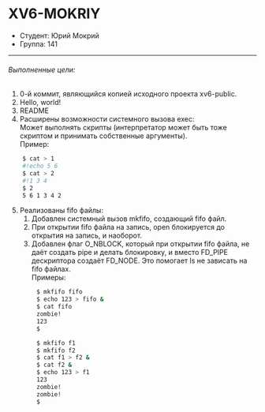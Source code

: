 # XV6-MOKRIY

- Студент: Юрий Мокрий
- Группа: 141
---

###### Выполненные цели:
1.  0-й коммит, являющийся копией исходного проекта xv6-public.
2.  Hello, world!
3.  README
4.  Расширены возможности системного вызова exec:  
Может выполнять скрипты (интерпретатор может быть тоже скриптом и принимать собственные аргументы).  
Пример:  
```sh
    $ cat > 1  
    #!echo 5 6  
    $ cat > 2  
    #!1 3 4  
    $ 2  
    5 6 1 3 4 2
```
5. Реализованы fifo файлы: 
    1. Добавлен системный вызов mkfifo, создающий fifo файл.
    2. При открытии fifo файла на запись, open блокируется до открытия на запись, и наоборот.
    3. Добавлен флаг O_NBLOCK, который при открытии fifo файла, не даёт создать pipe и делать блокировку, и вместо FD_PIPE дескриптора создаёт FD_NODE. Это помогает ls не зависать на fifo файлах.  
Примеры:  
```bash
        $ mkfifo fifo
        $ echo 123 > fifo &
        $ cat fifo
        zombie!
        123
        $
```
```bash
        $ mkfifo f1
        $ mkfifo f2
        $ cat f1 > f2 &
        $ cat f2 &
        $ echo 123 > f1
        123
        zombie!
        zombie!
        $
```